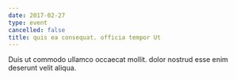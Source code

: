 ```yaml
---
date: 2017-02-27
type: event
cancelled: false
title: quis ea consequat. officia tempor Ut
---
```

Duis ut commodo ullamco occaecat mollit. dolor nostrud esse enim deserunt velit aliqua.